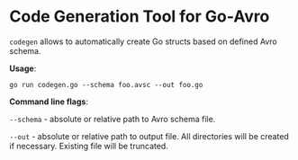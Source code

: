 Code Generation Tool for Go-Avro
===============================

`codegen` allows to automatically create Go structs based on defined Avro schema.

**Usage**:

`go run codegen.go --schema foo.avsc --out foo.go`

**Command line flags**:

`--schema` - absolute or relative path to Avro schema file.

`--out` - absolute or relative path to output file. All directories will be created if necessary. Existing file will be truncated.